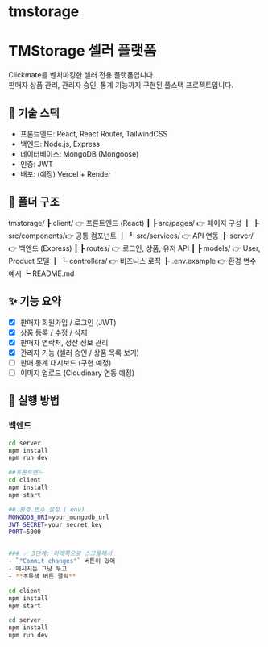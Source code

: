 # tmstorage
# TMStorage 셀러 플랫폼

Clickmate를 벤치마킹한 셀러 전용 플랫폼입니다.  
판매자 상품 관리, 관리자 승인, 통계 기능까지 구현된 풀스택 프로젝트입니다.

## 🔧 기술 스택
- 프론트엔드: React, React Router, TailwindCSS
- 백엔드: Node.js, Express
- 데이터베이스: MongoDB (Mongoose)
- 인증: JWT
- 배포: (예정) Vercel + Render

## 📁 폴더 구조


tmstorage/ ┣ client/ 👉 프론트엔드 (React) ┃ ┣ src/pages/ 👉 페이지 구성 ┃ ┣ src/components/👉 공통 컴포넌트 ┃ ┗ src/services/ 👉 API 연동 ┣ server/ 👉 백엔드 (Express) ┃
┣ routes/ 👉 로그인, 상품, 유저 API ┃ ┣ models/ 👉 User, Product 모델 ┃ ┗ controllers/ 👉 비즈니스 로직 ┣ .env.example 👉 환경 변수 예시 ┗ README.md


## ✨ 기능 요약
- [x] 판매자 회원가입 / 로그인 (JWT)
- [x] 상품 등록 / 수정 / 삭제
- [x] 판매자 연락처, 정산 정보 관리
- [x] 관리자 기능 (셀러 승인 / 상품 목록 보기)
- [ ] 판매 통계 대시보드 (구현 예정)
- [ ] 이미지 업로드 (Cloudinary 연동 예정)

## 🚀 실행 방법
### 백엔드
```bash
cd server
npm install
npm run dev

##프론트엔드
cd client
npm install
npm start

## 환경 변수 설정 (.env)
MONGODB_URI=your_mongodb_url
JWT_SECRET=your_secret_key
PORT=5000


### ✅ 3단계: 아래쪽으로 스크롤해서
- `"Commit changes"` 버튼이 있어
- 메시지는 그냥 두고
- **초록색 버튼 클릭**

cd client
npm install
npm start

cd server
npm install
npm run dev


